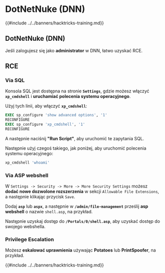 # DotNetNuke (DNN)

{{#include ../../banners/hacktricks-training.md}}

## DotNetNuke (DNN)

Jeśli zalogujesz się jako **administrator** w DNN, łatwo uzyskać RCE.

## RCE

### Via SQL

Konsola SQL jest dostępna na stronie **`Settings`**, gdzie możesz włączyć **`xp_cmdshell`** i **uruchamiać polecenia systemu operacyjnego**.

Użyj tych linii, aby włączyć **`xp_cmdshell`**:
```sql
EXEC sp_configure 'show advanced options', '1'
RECONFIGURE
EXEC sp_configure 'xp_cmdshell', '1'
RECONFIGURE
```
A następnie naciśnij **"Run Script"**, aby uruchomić te zapytania SQL.

Następnie użyj czegoś takiego, jak poniżej, aby uruchomić polecenia systemu operacyjnego:
```sql
xp_cmdshell 'whoami'
```
### Via ASP webshell

W `Settings -> Security -> More -> More Security Settings` możesz **dodać nowe dozwolone rozszerzenia** w sekcji `Allowable File Extensions`, a następnie klikając przycisk `Save`.

Dodaj **`asp`** lub **`aspx`**, a następnie w **`/admin/file-management`** prześlij **asp webshell** o nazwie `shell.asp`, na przykład.

Następnie uzyskaj dostęp do **`/Portals/0/shell.asp`**, aby uzyskać dostęp do swojego webshella.

### Privilege Escalation

Możesz **eskalować uprawnienia** używając **Potatoes** lub **PrintSpoofer**, na przykład.&#x20;

{{#include ../../banners/hacktricks-training.md}}
